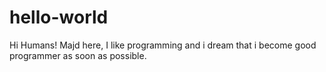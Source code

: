 # hello-world

Hi Humans!
Majd here, I like programming and i dream that i become good programmer 
as soon as possible.
